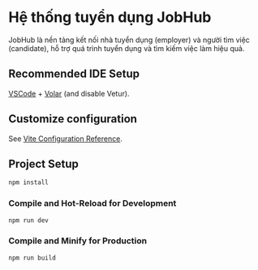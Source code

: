 # Hệ thống tuyển dụng JobHub

JobHub là nền tảng kết nối nhà tuyển dụng (employer) và người tìm việc (candidate), hỗ trợ quá trình tuyển dụng và tìm kiếm việc làm hiệu quả.

## Recommended IDE Setup

[VSCode](https://code.visualstudio.com/) + [Volar](https://marketplace.visualstudio.com/items?itemName=Vue.volar) (and disable Vetur).

## Customize configuration

See [Vite Configuration Reference](https://vite.dev/config/).

## Project Setup

```sh
npm install
```

### Compile and Hot-Reload for Development

```sh
npm run dev
```

### Compile and Minify for Production

```sh
npm run build
```
